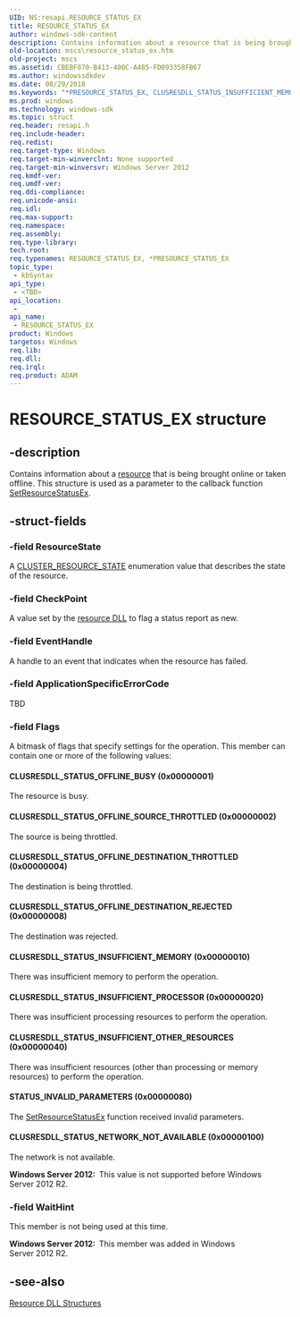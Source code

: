 ```yaml
---
UID: NS:resapi.RESOURCE_STATUS_EX
title: RESOURCE_STATUS_EX
author: windows-sdk-content
description: Contains information about a resource that is being brought online or taken offline. This structure is used as a parameter to the callback function SetResourceStatusEx.
old-location: mscs\resource_status_ex.htm
old-project: mscs
ms.assetid: CBEBF870-B413-400C-A485-FD093358FB67
ms.author: windowssdkdev
ms.date: 08/29/2018
ms.keywords: "*PRESOURCE_STATUS_EX, CLUSRESDLL_STATUS_INSUFFICIENT_MEMORY, CLUSRESDLL_STATUS_INSUFFICIENT_OTHER_RESOURCES, CLUSRESDLL_STATUS_INSUFFICIENT_PROCESSOR, CLUSRESDLL_STATUS_NETWORK_NOT_AVAILABLE, CLUSRESDLL_STATUS_OFFLINE_BUSY, CLUSRESDLL_STATUS_OFFLINE_DESTINATION_REJECTED, CLUSRESDLL_STATUS_OFFLINE_DESTINATION_THROTTLED, CLUSRESDLL_STATUS_OFFLINE_SOURCE_THROTTLED, PRESOURCE_STATUS_EX, PRESOURCE_STATUS_EX structure pointer [Failover Cluster], RESOURCE_STATUS_EX, RESOURCE_STATUS_EX structure [Failover Cluster], STATUS_INVALID_PARAMETERS, mscs.resource_status_ex, resapi/PRESOURCE_STATUS_EX, resapi/RESOURCE_STATUS_EX"
ms.prod: windows
ms.technology: windows-sdk
ms.topic: struct
req.header: resapi.h
req.include-header: 
req.redist: 
req.target-type: Windows
req.target-min-winverclnt: None supported
req.target-min-winversvr: Windows Server 2012
req.kmdf-ver: 
req.umdf-ver: 
req.ddi-compliance: 
req.unicode-ansi: 
req.idl: 
req.max-support: 
req.namespace: 
req.assembly: 
req.type-library: 
tech.root: 
req.typenames: RESOURCE_STATUS_EX, *PRESOURCE_STATUS_EX
topic_type:
 - kbSyntax
api_type:
 - <TBD>
api_location:
 -
api_name:
 - RESOURCE_STATUS_EX
product: Windows
targetos: Windows
req.lib: 
req.dll: 
req.irql: 
req.product: ADAM
---
```


# RESOURCE_STATUS_EX structure


## -description


Contains information 
    about a <a href="https://msdn.microsoft.com/090d1c20-fab3-43dd-bfe2-a2c3f9ba8f89">resource</a> that is being brought online or taken offline. 
    This structure is used as a parameter to the callback function 
    <a href="https://msdn.microsoft.com/3733F912-9D43-489B-91D8-7128D0F5D1A4">SetResourceStatusEx</a>.


## -struct-fields




### -field ResourceState

A <a href="https://msdn.microsoft.com/bd5dee18-a06f-4e46-a27e-c907b1c25a68">CLUSTER_RESOURCE_STATE</a> enumeration value that describes the state of the resource.


### -field CheckPoint

A value set by the <a href="https://msdn.microsoft.com/e1434102-afaf-4a35-887e-a434c628bd90">resource DLL</a> to flag a status 
      report as new.


### -field EventHandle

A handle to an event that indicates when the resource has failed.


### -field ApplicationSpecificErrorCode

TBD


### -field Flags

A bitmask of flags that specify settings for the operation. This member can contain one or more of the following values:



#### CLUSRESDLL_STATUS_OFFLINE_BUSY (0x00000001)

The resource is busy.



#### CLUSRESDLL_STATUS_OFFLINE_SOURCE_THROTTLED (0x00000002)

The source is  being throttled.



#### CLUSRESDLL_STATUS_OFFLINE_DESTINATION_THROTTLED (0x00000004)

The destination is being throttled.



#### CLUSRESDLL_STATUS_OFFLINE_DESTINATION_REJECTED (0x00000008)

The destination was rejected.



#### CLUSRESDLL_STATUS_INSUFFICIENT_MEMORY (0x00000010)

There was insufficient memory to perform the operation.



#### CLUSRESDLL_STATUS_INSUFFICIENT_PROCESSOR (0x00000020)

There was insufficient processing resources to perform the operation.



#### CLUSRESDLL_STATUS_INSUFFICIENT_OTHER_RESOURCES (0x00000040)

There was insufficient resources (other than processing or memory resources) to perform the operation.



#### STATUS_INVALID_PARAMETERS (0x00000080)

The <a href="https://msdn.microsoft.com/3733F912-9D43-489B-91D8-7128D0F5D1A4">SetResourceStatusEx</a> function received invalid parameters.



#### CLUSRESDLL_STATUS_NETWORK_NOT_AVAILABLE (0x00000100)

The network is not available.

<b>Windows Server 2012:  </b>This value is not supported before Windows Server 2012 R2.


### -field WaitHint

This member is not being used at this time.

<b>Windows Server 2012:  </b>This member was added in Windows Server 2012 R2.


## -see-also




<a href="https://msdn.microsoft.com/9ab4b974-28b5-4f33-a7c4-b9b2472059aa">Resource DLL Structures</a>
 

 

